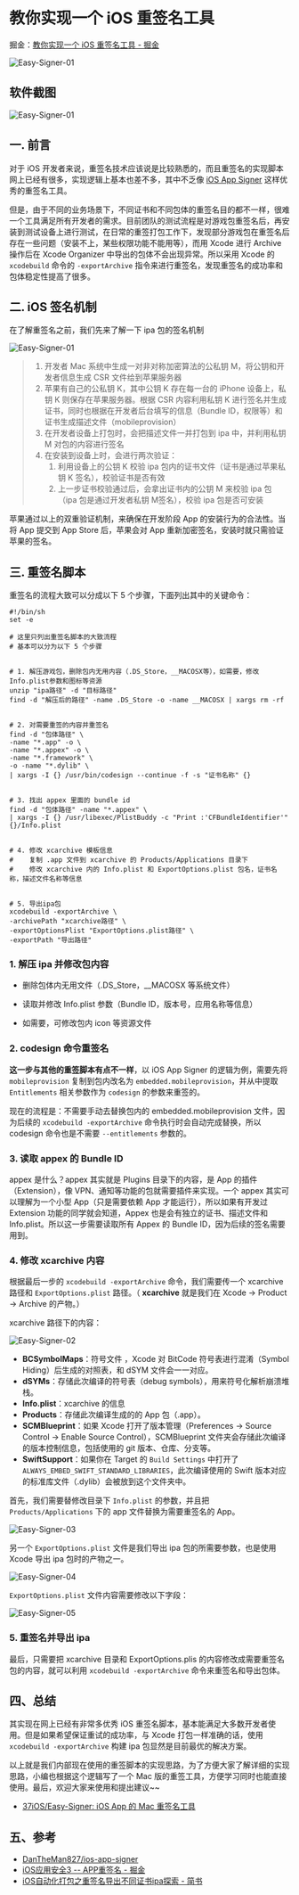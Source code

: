 # 教你实现一个 iOS 重签名工具

掘金：[教你实现一个 iOS 重签名工具 - 掘金](https://juejin.cn/post/7049696230309363725/)

![Easy-Signer-01](images/Easy-Signer-07.png)


## 软件截图
![Easy-Signer-01](images/Easy-Signer-06.png)



## 一. 前言

对于 iOS 开发者来说，重签名技术应该说是比较熟悉的，而且重签名的实现脚本网上已经有很多，实现逻辑上基本也差不多，其中不乏像 [iOS App Signer](https://github.com/DanTheMan827/ios-app-signer) 这样优秀的重签名工具。


但是，​由于不同的业务场景下，不同证书和不同包体的重签名目的都不一样，很难一个工具满足所有开发者的需求。目前团队的测试流程是对游戏包重签名后，再安装到测试设备上进行测试，在日常的重签打包工作下，发现部分游戏包在重签名后存在一些问题（安装不上，某些权限功能不能用等），而用 Xcode 进行 Archive 操作后在 Xcode Organizer 中导出的包体不会出现异常。所以采用 Xcode 的 `xcodebuild`  命令的 `-exportArchive` 指令来进行重签名，发现重签名的成功率和包体稳定性提高了很多。



## 二. iOS 签名机制

在了解重签名之前，我们先来了解一下 ipa 包的签名机制

![Easy-Signer-01](images/Easy-Signer-01.png)


> 1. 开发者 Mac 系统中生成一对非对称加密算法的公私钥 M，将公钥和开发者信息生成 CSR 文件给到苹果服务器
> 2. 苹果有自己的公私钥 K，其中公钥 K 存在每一台的 iPhone 设备上，私钥 K 则保存在苹果服务器。根据 CSR 内容利用私钥 K 进行签名并生成证书，同时也根据在开发者后台填写的信息（Bundle ID，权限等）和证书生成描述文件（mobileprovision）
> 3. 在开发者设备上打包时，会把描述文件一并打包到 ipa 中，并利用私钥 M 对包的内容进行签名
> 4. 在安装到设备上时，会进行两次验证：
>    1. 利用设备上的公钥 K 校验 ipa 包内的证书文件（证书是通过苹果私钥 K 签名），校验证书是否有效
>    2. 上一步证书校验通过后，会拿出证书内的公钥 M 来校验 ipa 包（ipa 包是通过开发者私钥 M签名），校验 ipa 包是否可安装


苹果通过以上的双重验证机制，来确保在开发阶段 App 的安装行为的合法性。当将 App 提交到 App Store 后，苹果会对 App 重新加密签名，安装时就只需验证苹果的签名。


## 三. 重签名脚本

重签名的流程大致可以分成以下 5 个步骤，下面列出其中的关键命令：

```shell
#!/bin/sh
set -e

# 这里只列出重签名脚本的大致流程
# 基本可以分为以下 5 个步骤


# 1. 解压游戏包，删除包内无用内容（.DS_Store，__MACOSX等），如需要，修改Info.plist参数和图标等资源
unzip "ipa路径" -d "目标路径"
find -d "解压后的路径" -name .DS_Store -o -name __MACOSX | xargs rm -rf


# 2. 对需要重签的内容并重签名
find -d "包体路径" \
-name "*.app" -o \
-name "*.appex" -o \
-name "*.framework" \
-o -name "*.dylib" \
| xargs -I {} /usr/bin/codesign --continue -f -s "证书名称" {}


# 3. 找出 appex 里面的 bundle id
find -d "包体路径" -name "*.appex" \
| xargs -I {} /usr/libexec/PlistBuddy -c "Print :'CFBundleIdentifier'" {}/Info.plist


# 4. 修改 xcarchive 模板信息
#    复制 .app 文件到 xcarchive 的 Products/Applications 目录下
#    修改 xcarchive 内的 Info.plist 和 ExportOptions.plist 包名，证书名称，描述文件名称等信息


# 5. 导出ipa包
xcodebuild -exportArchive \
-archivePath "xcarchive路径" \
-exportOptionsPlist "ExportOptions.plist路径" \
-exportPath "导出路径"
```



### 1. 解压 ipa 并修改包内容

- 删除包体内无用文件（.DS_Store，__MACOSX 等系统文件）

- 读取并修改 Info.plist 参数（Bundle ID，版本号，应用名称等信息）

- 如需要，可修改包内 icon 等资源文件



### 2. codesign 命令重签名

**这一步与其他的重签脚本有点不一样**，以 iOS App Signer 的逻辑为例，需要先将 `mobileprovision` 复制到包内改名为 `embedded.mobileprovision`，并从中提取 `Entitlements` 相关参数作为 `codesign` 的参数来重签的。

现在的流程是：不需要手动去替换包内的 embedded.mobileprovision 文件，因为后续的 `xcodebuild -exportArchive` 命令执行时会自动完成替换，所以 codesign 命令也是不需要 `--entitlements` 参数的。



### 3. 读取 appex 的 Bundle ID

appex 是什么？appex 其实就是 Plugins 目录下的内容，是 App 的插件（Extension），像 VPN、通知等功能的包就需要插件来实现。一个 appex 其实可以理解为一个小型 App（只是需要依赖 App 才能运行），所以如果有开发过 Extension 功能的同学就会知道，Appex 也是会有独立的证书、描述文件和 Info.plist。所以这一步需要读取所有 Appex 的 Bundle ID，因为后续的签名需要用到。


### 4. 修改 xcarchive 内容

根据最后一步的 `xcodebuild -exportArchive` 命令，我们需要传一个 xcarchive 路径和 `ExportOptions.plist` 路径。（ **xcarchive** 就是我们在 Xcode -> Product -> Archive 的产物。）


xcarchive 路径下的内容：

![Easy-Signer-02](images/Easy-Signer-02.png)


- **BCSymbolMaps**：符号文件 ，Xcode 对 BitCode 符号表进行混淆（Symbol Hiding）后生成的对照表，和 dSYM 文件会一一对应。
- **dSYMs**：存储此次编译的符号表（debug symbols），用来符号化解析崩溃堆栈。
- **Info.plist**：xcarchive 的信息
- **Products**：存储此次编译生成的的 App 包（.app）。
- **SCMBlueprint**：如果 Xcode 打开了版本管理（Preferences -> Source Control -> Enable Source Control），SCMBlueprint 文件夹会存储此次编译的版本控制信息，包括使用的 git 版本、仓库、分支等。
- **SwiftSupport**：如果你在 Target 的 `Build Settings` 中打开了 `ALWAYS_EMBED_SWIFT_STANDARD_LIBRARIES`，此次编译使用的 Swift 版本对应的标准库文件（.dylib）会被放到这个文件夹中。


首先，我们需要替修改目录下 `Info.plist` 的参数，并且把 `Products/Applications` 下的 app 文件替换为需要重签名的 App。

![Easy-Signer-03](images/Easy-Signer-03.png)



另一个 `ExportOptions.plist` 文件是我们导出 ipa 包的所需要参数，也是使用 Xcode 导出 ipa 包时的产物之一。

![Easy-Signer-04](images/Easy-Signer-04.png)

`ExportOptions.plist` 文件内容需要修改以下字段：

![Easy-Signer-05](images/Easy-Signer-05.png)



### 5. 重签名并导出 ipa

最后，只需要把 xcarchive 目录和 ExportOptions.plis 的内容修改成需要重签名包的内容，就可以利用 `xcodebuild -exportArchive` 命令来重签名和导出包体。



## 四、总结

其实现在网上已经有非常多优秀 iOS 重签名脚本，基本能满足大多数开发者使用。但是如果希望保证重试的成功率，与 Xcode 打包一样准确的话，使用 `xcodebuild -exportArchive` 构建 ipa 包显然是目前最优的解决方案。

以上就是我们内部现在使用的重签脚本的实现思路，为了方便大家了解详细的实现思路，小编也根据这个逻辑写了一个 Mac 版的重签工具，方便学习同时也能直接使用。最后，欢迎大家来使用和提出建议~~

- [37iOS/Easy-Signer: iOS App 的 Mac 重签名工具](https://github.com/37iOS/Easy-Signer)


## 五、参考

* [DanTheMan827/ios-app-signer](https://github.com/DanTheMan827/ios-app-signer)
* [iOS应用安全3 -- APP重签名 - 掘金](https://juejin.cn/post/6844904098030944264#heading-18)
* [iOS自动化打包之重签名导出不同证书ipa探索 - 简书](https://www.jianshu.com/p/927aee0d1275)

